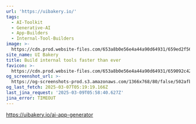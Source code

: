 ```yaml
---
url: 'https://uibakery.io/'
tags:
  - AI-Toolkit
  - Generative-AI
  - App-Builders
  - Internal-Tool-Builders
image: >-
  https://cdn.prod.website-files.com/653a8b0e56e4a44a90d64931/659ed2f56dbcf48f729b3094_UIb%20(2).png
site_name: UI Bakery
title: Build internal tools faster than ever
favicon: >-
  https://cdn.prod.website-files.com/653a8b0e56e4a44a90d64931/659092c4263a51a2739ebba2_fav.png
og_screenshot_url: >-
  https://og-screenshots-prod.s3.amazonaws.com/1366x768/80/false/502afb5e36da691bbe35bc7a53dca9e5d25db9302f35b31e9d01b1bfdef46971.jpeg
og_last_fetch: 2025-03-07T05:19:19.166Z
last_jina_request: '2025-03-09T05:58:40.627Z'
jina_error: TIMEOUT
---
```

https://uibakery.io/ai-app-generator

